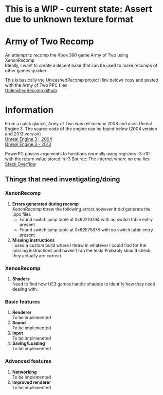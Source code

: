 # This is a WIP - current state: Assert due to unknown texture format

# Army of Two Recomp
 An attempt to recomp the Xbox 360 game Army of Two using XenonRecomp  
 Ideally, I want to create a decent base that can be used to make recomps of other games quicker  
 
 This is basically the UnleashedRecomp project (link below) copy and pasted with the Army of Two PPC files  
 [UnleashedRecomp github](https://github.com/hedge-dev/UnleashedRecomp)  

# Information
 From a quick glance, Army of Two was released in 2008 and uses Unreal Engine 3. The source code of the engine can be found below (2004 version and 2013 version)  
 [Unreal Engine 3 - 2004](https://github.com/gameboys84/unrealengine3)  
 [Unreal Engine 3 - 2013](https://github.com/CodeRedModding/UnrealEngine3)

 PowerPC passes arguments to functions normally using registers r3-r10 with the return value stored in r3
 Source: The internet where no one lies [Stack Overflow](https://stackoverflow.com/a/17309038)
 
## Things that need investigating/doing
### XenonRecomp
 1. **Errors generated during recomp**  
    XenonRecomp threw the following errors however it did generate the .ppc files
    * Found switch jump table at 0x82216794 with no switch table entry present
    * Found switch jump table at 0x82E75878 with no switch table entry present
 2. **Missing instructions**  
    I used a custom build where I threw in whatever I could find for the missing instructions and haven't ran the tests
    Probably should check they actually are correct
### XenosRecomp
 1. **Shaders**  
    Need to find how UE3 games handle shaders to identify how they need dealing with.  
### Basic features
 1. **Renderer**  
    To be implemented
 2. **Sound**  
    To be implemented  
 3. **Input**  
    To be implmeneted
 4. **Saving/Loading**  
    To be implemented
### Advanced features
 1. **Networking**  
    To be implemented  
 2. **Improved renderer**  
    To be implemented  
    
    
 
